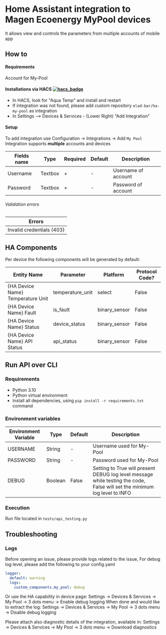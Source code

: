 # Home Assistant integration to Magen Ecoenergy MyPool devices

It allows view and controls the parameters from multiple accounts of mobile app

## How to

#### Requirements

Account for My-Pool

#### Installations via HACS [![hacs_badge](https://img.shields.io/badge/HACS-Custom-41BDF5.svg)](https://github.com/hacs/integration)

- In HACS, look for "Aqua Temp" and install and restart
- If integration was not found, please add custom repository `elad-bar/ha-my-pool` as integration
- In Settings --> Devices & Services - (Lower Right) "Add Integration"

#### Setup

To add integration use Configuration -> Integrations -> Add `My Pool`
Integration supports **multiple** accounts and devices

| Fields name | Type    | Required | Default | Description         |
| ----------- | ------- | -------- | ------- | ------------------- |
| Username    | Textbox | +        | -       | Username of account |
| Password    | Textbox | +        | -       | Password of account |

###### Validation errors

| Errors                    |
| ------------------------- |
| Invalid credentials (403) |

## HA Components

Per device the following components will be generated by default:

| Entity Name                       | Parameter        | Platform      | Protocol Code? |
| --------------------------------- | ---------------- | ------------- | -------------- |
| {HA Device Name} Temperature Unit | temperature_unit | select        | False          |
| {HA Device Name} Fault            | is_fault         | binary_sensor | False          |
| {HA Device Name} Status           | device_status    | binary_sensor | False          |
| {HA Device Name} API Status       | api_status       | binary_sensor | False          |

## Run API over CLI

### Requirements

- Python 3.10
- Python virtual environment
- Install all dependencies, using `pip install -r requirements.txt` command

### Environment variables

| Environment Variable | Type    | Default | Description                                                                                                               |
| -------------------- | ------- | ------- | ------------------------------------------------------------------------------------------------------------------------- |
| USERNAME             | String  | -       | Username used for My-Pool                                                                                                 |
| PASSWORD             | String  | -       | Password used for My-Pool                                                                                                 |
| DEBUG                | Boolean | False   | Setting to True will present DEBUG log level message while testing the code, False will set the minimum log level to INFO |

### Execution

Run file located in `tests/api_testing.py`

## Troubleshooting

### Logs

Before opening an issue, please provide logs related to the issue,
For debug log level, please add the following to your config.yaml

```yaml
logger:
  default: warning
  logs:
    custom_components.my_pool: debug
```

Or use the HA capability in device page:
Settings -> Devices & Services -> My Pool -> 3 dots menu -> Enable debug logging
When done and would like to extract the log:
Settings -> Devices & Services -> My Pool -> 3 dots menu -> Disable debug logging

Please attach also diagnostic details of the integration, available in:
Settings -> Devices & Services -> My Pool -> 3 dots menu -> Download diagnostics
